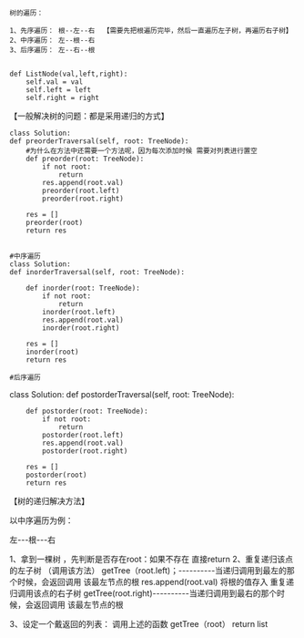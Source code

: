     树的遍历：
    
    1、先序遍历： 根--左--右  【需要先把根遍历完毕，然后一直遍历左子树，再遍历右子树】
    2、中序遍历： 左--根--右
    3、后序遍历： 左--右--根


    def ListNode(val,left,right):
        self.val = val
        self.left = left
        self.right = right

【一般解决树的问题：都是采用递归的方式】
     
    class Solution:
    def preorderTraversal(self, root: TreeNode):
        #为什么在方法中还需要一个方法呢，因为每次添加时候 需要对列表进行置空
        def preorder(root: TreeNode):
            if not root:
                return
            res.append(root.val)
            preorder(root.left)            
            preorder(root.right)
            
        res = []
        preorder(root)
        return res
    
    
    #中序遍历
    class Solution:
    def inorderTraversal(self, root: TreeNode):
		
        def inorder(root: TreeNode):
            if not root:
                return
            inorder(root.left)
            res.append(root.val)
            inorder(root.right)
        
        res = []
        inorder(root)
        return res

    #后序遍历 
    
   class Solution:
    def postorderTraversal(self, root: TreeNode):
		
        def postorder(root: TreeNode):
            if not root:
                return
            postorder(root.left)
            res.append(root.val)
            postorder(root.right)
        
        res = []
        postorder(root)
        return res

   
   
   【树的递归解决方法】
   
   以中序遍历为例： 
   
   左---根---右
   
   1、拿到一棵树 ，先判断是否存在root：如果不存在 直接return 
   2、重复递归该点的左子树 （调用该方法） getTree（root.left)；----------当递归调用到最左的那个时候，会返回调用 该最左节点的根
   	res.append(root.val) 将根的值存入	
     重复递归调用该点的右子树 getTree(root.right)----------当递归调用到最右的那个时候，会返回调用 该最左节点的根
     
   3、设定一个戴返回的列表：
   调用上述的函数 getTree（root）
   return list
     
   
   
   
   
   
   
   

